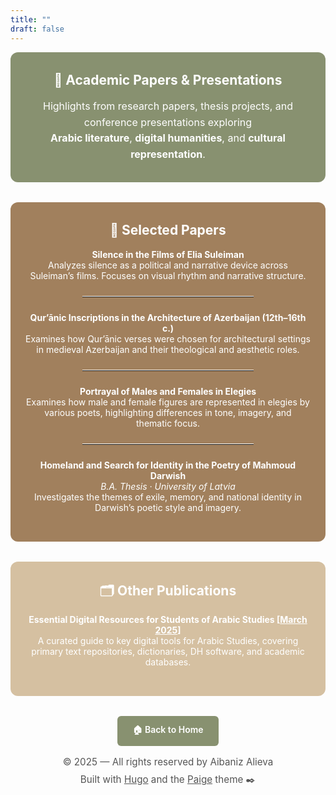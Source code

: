 ```yaml
---
title: ""
draft: false
---
```


<!-- Hero Section -->
<div style="
  background-color: #889170;
  color: white;
  padding: 2rem 1.5rem;
  border-radius: 12px;
  text-align: center;
  max-width: 900px;
  margin: 0 auto 2rem;
">
  <h2 style="margin-top: 0;">📝 Academic Papers & Presentations</h2>
  <p style="font-size: 1rem; line-height: 1.6; margin: 0;">
    Highlights from research papers, thesis projects, and conference presentations exploring<br>
    <strong>Arabic literature</strong>, <strong>digital humanities</strong>, and <strong>cultural representation</strong>.
  </p>
</div>

<!-- Selected Papers -->
<div style="
  background-color: #a1805d;
  color: white;
  padding: 2rem 1.5rem;
  border-radius: 12px;
  max-width: 900px;
  margin: 2rem auto;
  text-align: center;
">
  <h2 style="margin-top: 0;">📄 Selected Papers</h2>

  <div style="max-width: 600px; margin: 0 auto;">
    <p><strong>Silence in the Films of Elia Suleiman</strong><br>
    Analyzes silence as a political and narrative device across Suleiman’s films. Focuses on visual rhythm and narrative structure.</p>
    <hr style="border: none; border-top: 1px solid #fff; width: 60%; margin: 1.5rem auto;">
    <p><strong>Qur’ānic Inscriptions in the Architecture of Azerbaijan (12th–16th c.)</strong><br>
    Examines how Qur’ānic verses were chosen for architectural settings in medieval Azerbaijan and their theological and aesthetic roles.</p>
    <hr style="border: none; border-top: 1px solid #fff; width: 60%; margin: 1.5rem auto;">
    <p><strong>Portrayal of Males and Females in Elegies</strong><br>
    Examines how male and female figures are represented in elegies by various poets, highlighting differences in tone, imagery, and thematic focus.</p>
    <hr style="border: none; border-top: 1px solid #fff; width: 60%; margin: 1.5rem auto;">
    <p><strong>Homeland and Search for Identity in the Poetry of Mahmoud Darwish</strong><br>
    <em>B.A. Thesis · University of Latvia</em><br>
    Investigates the themes of exile, memory, and national identity in Darwish’s poetic style and imagery.</p>
  </div>
</div>


<!-- Other Publications -->
<div style="
  background-color: #d5c0a1;
  color: white;
  padding: 2rem 1.5rem;
  border-radius: 12px;
  max-width: 900px;
  margin: 2rem auto;
  text-align: center;
">
  <h2 style="margin-top: 0;">🗂️ Other Publications</h2>

  <p>
    <strong>
      Essential Digital Resources for Students of Arabic Studies 
      [<a href="https://ctg.hypotheses.org/406" style="color: white; text-decoration: underline;" target="_blank">March 2025</a>]
    </strong><br>
    A curated guide to key digital tools for Arabic Studies, covering primary text repositories, dictionaries, DH software, and academic databases. 
  </p>
</div>


<!-- Back to Home Button -->
<div style="
  text-align: center;
  margin: 2rem auto 0;
">
  <a href="/" style="
    display: inline-block;
    background-color: #889170;
    color: white;
    padding: 0.75rem 1.5rem;
    border-radius: 6px;
    font-weight: 600;
    text-decoration: none;
  ">
    🏠 Back to Home
  </a>
</div>

<!-- Footer -->
<div style="
  background: none;
  color: #555;
  text-align: center;
  font-size: 0.95rem;
  margin-top: 1rem;
  margin-bottom: 2rem;
">
  <p style="margin: 0;">
    © 2025 — All rights reserved by Aibaniz Alieva
  </p>
  <p style="margin: 0.50rem 0 0;">
    Built with <a href="https://gohugo.io" style="color: #555; text-decoration: underline;">Hugo</a> and the 
    <a href="https://github.com/willfaught/paige" style="color: #555; text-decoration: underline;">Paige</a> theme ✒️
  </p>
</div>

